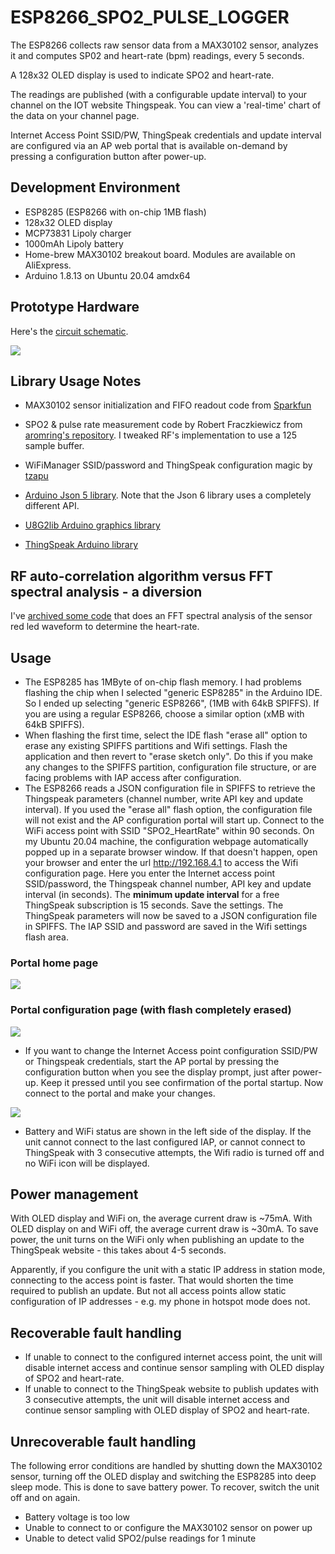# ESP8266_SPO2_PULSE_LOGGER

The ESP8266 collects raw sensor data from a MAX30102 
sensor, analyzes it and computes SP02 and heart-rate (bpm) readings, every 5 seconds. 

A 128x32 OLED display is used to indicate SPO2 and heart-rate.

The readings are published (with a configurable update interval) to your 
channel on the IOT website Thingspeak. 
You can view a 'real-time' chart of the data on your channel page.

Internet Access Point SSID/PW, ThingSpeak credentials and update interval are
configured via an AP web portal that is available on-demand by pressing a
configuration button after power-up.

## Development Environment

* ESP8285 (ESP8266 with on-chip 1MB flash)
* 128x32 OLED display
* MCP73831 Lipoly charger
* 1000mAh Lipoly battery
* Home-brew MAX30102 breakout board. Modules are available on AliExpress.
* Arduino 1.8.13 on Ubuntu 20.04 amdx64

## Prototype Hardware

Here's the [circuit schematic](sp02_pulse_logger_schematic.pdf).

<img src="prototype_hardware.jpg" />

## Library Usage Notes

* MAX30102 sensor initialization and FIFO readout code from 
[Sparkfun](https://github.com/sparkfun/SparkFun_MAX3010x_Sensor_Library)

* SPO2 & pulse rate measurement code by Robert Fraczkiewicz from 
[aromring's repository](https://github.com/aromring/MAX30102_by_RF). 
I tweaked RF's implementation to use a 125 sample buffer. 

* WiFiManager SSID/password and ThingSpeak configuration magic by [tzapu](https://github.com/tzapu/WiFiManager)

* [Arduino Json 5 library](https://github.com/bblanchon/ArduinoJson/tree/5.x). Note that
the Json 6 library uses a completely different API.

* [U8G2lib Arduino graphics library](https://github.com/olikraus/U8g2_Arduino)

* [ThingSpeak Arduino library](https://github.com/mathworks/thingspeak-arduino)

## RF auto-correlation algorithm versus FFT spectral analysis - a diversion

I've [archived some code](RFA_versus_FFT_for_heartrate.zip) that does an 
FFT spectral analysis of the sensor red led waveform to determine the heart-rate. 

## Usage

* The ESP8285 has 1MByte of on-chip flash memory. I had problems flashing the chip when
I selected "generic ESP8285" in the Arduino IDE. So I ended up selecting "generic ESP8266", 
(1MB with 64kB SPIFFS). If you are
using a regular ESP8266, choose a similar option (xMB with 64kB SPIFFS).
* When flashing the first time, select the IDE flash "erase all" option to erase any existing
SPIFFS partitions and Wifi settings. Flash the application and then revert to "erase sketch only".
Do this if you make any changes to the SPIFFS partition, configuration file structure, or are facing problems with IAP access after configuration.
* The ESP8266 reads a JSON configuration file in SPIFFS to retrieve the Thingspeak
parameters (channel number, write API key and update interval). If you used the
"erase all" flash option, the configuration file will not exist and the AP configuration portal will start up.
Connect to the WiFi access point with SSID "SPO2_HeartRate" within 90 seconds. On my
Ubuntu 20.04 machine, the configuration webpage automatically popped up in a separate browser window.
If that doesn't happen, open your browser and enter the url http://192.168.4.1 to access the Wifi configuration page. Here you enter the 
Internet access point SSID/password, the Thingspeak channel number, API key and update interval (in seconds). The **minimum update interval** for a free ThingSpeak subscription is 15 seconds.
Save the settings. The ThingSpeak parameters will now be saved to a JSON configuration file
in SPIFFS. The IAP SSID and password are saved in the Wifi settings flash area.

### Portal home page

<img src="ConfigPortal1.png" />

### Portal configuration page (with flash completely erased)

<img src="ConfigPortal2.png" />

* If you want to change the Internet Access point configuration SSID/PW or Thingspeak
credentials, start the AP portal by pressing the configuration button
when you see the display prompt, just after power-up. Keep it pressed until you
see confirmation of the portal startup.
Now connect to the portal and make your changes.


<img src="screenshot.png"/>

* Battery and WiFi status are shown in the left side of the display. If the unit cannot
connect to the last configured IAP, or cannot connect to ThingSpeak with 3 consecutive attempts, 
the Wifi radio is turned off and no WiFi icon will be displayed.

## Power management

With OLED display and WiFi on, the average current draw is ~75mA. With OLED display on and WiFi off, the average current draw
is ~30mA. 
To save power, the unit turns on the WiFi only when publishing an update to
the ThingSpeak website - this takes about 4-5 seconds.

Apparently, if you configure the unit with a static IP address in station mode, connecting
to the access point is faster. That would shorten the time required to publish an update.
But not all access points allow static configuration of IP
addresses - e.g. my phone in hotspot mode does not.

## Recoverable fault handling

* If unable to connect to the configured internet access point, the unit will disable
internet access and continue sensor sampling with OLED display of SPO2 and heart-rate.
* If unable to connect to the ThingSpeak website to publish updates with 3 consecutive
attempts, the unit will disable internet access
and continue sensor sampling with OLED display of SPO2 and heart-rate.

## Unrecoverable fault handling

The following error conditions are handled by 
shutting down the MAX30102 sensor, turning off the OLED display and switching the ESP8285 
into deep sleep mode.
This is done to save battery power. To recover, switch the unit off and on again. 

* Battery voltage is too low
* Unable to connect to or configure the MAX30102 sensor on power up
* Unable to detect valid SPO2/pulse readings for 1 minute



